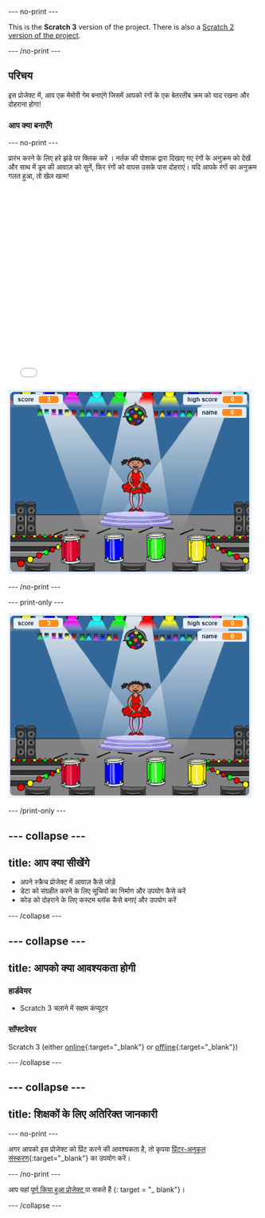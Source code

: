 \--- no-print \---

This is the **Scratch 3** version of the project. There is also a [Scratch 2 version of the project](https://projects.raspberrypi.org/en/projects/memory-scratch2).

\--- /no-print \---

## परिचय

इस प्रोजेक्ट में, आप एक मेमोरी गेम बनाएंगे जिसमें आपको रंगों के एक बेतरतीब क्रम को याद रखना और दोहराना होगा!

### आप क्या बनाएँगे

\--- no-print \---

प्रारंभ करने के लिए हरे झंडे पर क्लिक करें । नर्तक की पोशाक द्वारा दिखाए गए रंगों के अनुक्रम को देखें और साथ में ड्रम की आवाज़ को सुनें, फिर रंगों को वापस उसके पास दोहराएं। यदि आपके रंगों का अनुक्रम गलत हुआ, तो खेल खत्म!

<div class="scratch-preview">
  <iframe allowtransparency="true" width="485" height="402" src="//scratch.mit.edu/projects/embed/284452634/?autostart=false" frameborder="0" allowfullscreen scrolling="no" mark="crwd-mark"></iframe> <img src="images/screenshot.png" />
</div>

\--- /no-print \---

\--- print-only \---

![तैयार खेल का स्क्रीनशॉट](images/screenshot.png)

\--- /print-only \---

## \--- collapse \---

## title: आप क्या सीखेंगे

+ अपने स्क्रैच प्रोजेक्ट में आवाज़ कैसे जोड़ें
+ डेटा को संग्रहीत करने के लिए सूचियों का निर्माण और उपयोग कैसे करें
+ कोड को दोहराने के लिए कस्टम ब्लॉक कैसे बनाएं और उपयोग करें

\--- /collapse \---

## \--- collapse \---

## title: आपको क्या आवश्यकता होगी

### हार्डवेयर

+ Scratch 3 चलाने में सक्षम कंप्यूटर

### सॉफ्टवेयर

Scratch 3 (either [online](https://rpf.io/scratchon){:target="_blank"} or [offline](https://rpf.io/scratchoff){:target="_blank"})

\--- /collapse \---

## \--- collapse \---

## title: शिक्षकों के लिए अतिरिक्त जानकारी

\--- no-print \---

अगर आपको इस प्रोजेक्ट को प्रिंट करने की आवश्यकता है, तो कृपया [प्रिंटर-अनुकूल संस्करण](https://projects.raspberrypi.org/en/projects/memory/print){:target="_blank"} का उपयोग करें।

\--- /no-print \---

आप यहां [ पूर्ण किया हुआ प्रोजेक्ट ](http://rpf.io/p/en/memory-get) पा सकते हैं {: target = "_ blank"}।

\--- /collapse \---